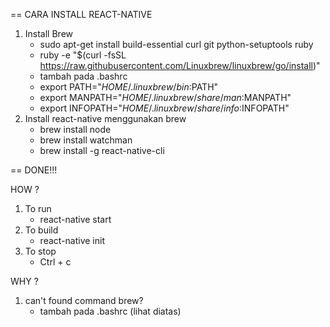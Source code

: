 == CARA INSTALL REACT-NATIVE

1. Install Brew
   * sudo apt-get install build-essential curl git python-setuptools ruby
   * ruby -e "$(curl -fsSL https://raw.githubusercontent.com/Linuxbrew/linuxbrew/go/install)"
   * tambah pada .bashrc
	* export PATH="$HOME/.linuxbrew/bin:$PATH"
	* export MANPATH="$HOME/.linuxbrew/share/man:$MANPATH"
	* export INFOPATH="$HOME/.linuxbrew/share/info:$INFOPATH"
2. Install react-native menggunakan brew
   * brew install node
   * brew install watchman
   * brew install -g react-native-cli

== DONE!!!

HOW ?
1. To run
   * react-native start
2. To build
   * react-native init <nama project>
3. To stop
   * Ctrl + c

WHY ?
1. can't found command brew?
   * tambah pada .bashrc (lihat diatas)



